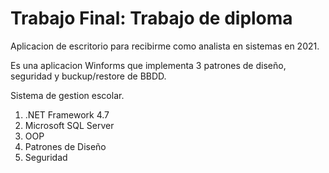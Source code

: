 # Trabajo Final: Trabajo de diploma

Aplicacion de escritorio para recibirme como analista en sistemas en 2021.

Es una aplicacion Winforms que implementa 3 patrones de diseño, seguridad y buckup/restore de BBDD.

Sistema de gestion escolar.

1. .NET Framework 4.7
2. Microsoft SQL Server
3. OOP
4. Patrones de Diseño
5. Seguridad

